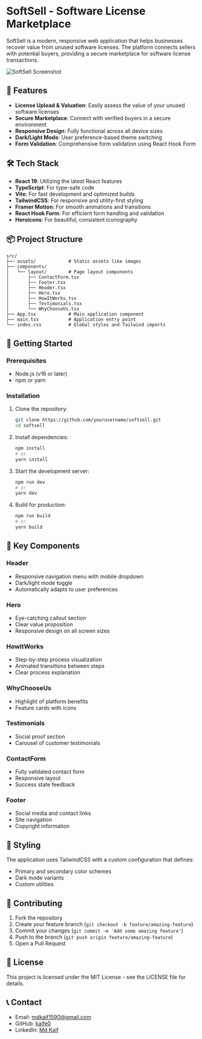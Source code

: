 
# SoftSell - Software License Marketplace

SoftSell is a modern, responsive web application that helps businesses recover value from unused software licenses. The platform connects sellers with potential buyers, providing a secure marketplace for software license transactions.

![SoftSell Screenshot](./public/screenshot.png)

## 🚀 Features

- **License Upload & Valuation**: Easily assess the value of your unused software licenses
- **Secure Marketplace**: Connect with verified buyers in a secure environment
- **Responsive Design**: Fully functional across all device sizes
- **Dark/Light Mode**: User preference-based theme switching
- **Form Validation**: Comprehensive form validation using React Hook Form

## 🛠️ Tech Stack

- **React 19**: Utilizing the latest React features
- **TypeScript**: For type-safe code
- **Vite**: For fast development and optimized builds
- **TailwindCSS**: For responsive and utility-first styling
- **Framer Motion**: For smooth animations and transitions
- **React Hook Form**: For efficient form handling and validation
- **Heroicons**: For beautiful, consistent iconography

## 📦 Project Structure

```
src/
├── assets/            # Static assets like images
├── components/
│   └── layout/        # Page layout components
│       ├── ContactForm.tsx
│       ├── Footer.tsx
│       ├── Header.tsx
│       ├── Hero.tsx
│       ├── HowItWorks.tsx
│       ├── Testimonials.tsx
│       └── WhyChooseUs.tsx
├── App.tsx            # Main application component
├── main.tsx           # Application entry point
└── index.css          # Global styles and Tailwind imports
```

## 🚀 Getting Started

### Prerequisites

- Node.js (v16 or later)
- npm or yarn

### Installation

1. Clone the repository:
   ```bash
   git clone https://github.com/yourusername/softsell.git
   cd softsell
   ```

2. Install dependencies:
   ```bash
   npm install
   # or
   yarn install
   ```

3. Start the development server:
   ```bash
   npm run dev
   # or
   yarn dev
   ```

4. Build for production:
   ```bash
   npm run build
   # or
   yarn build
   ```

## 🧩 Key Components

### Header
- Responsive navigation menu with mobile dropdown
- Dark/light mode toggle
- Automatically adapts to user preferences

### Hero
- Eye-catching callout section
- Clear value proposition
- Responsive design on all screen sizes

### HowItWorks
- Step-by-step process visualization
- Animated transitions between steps
- Clear process explanation

### WhyChooseUs
- Highlight of platform benefits
- Feature cards with icons

### Testimonials
- Social proof section
- Carousel of customer testimonials

### ContactForm
- Fully validated contact form
- Responsive layout
- Success state feedback

### Footer
- Social media and contact links
- Site navigation
- Copyright information

## 🎨 Styling

The application uses TailwindCSS with a custom configuration that defines:

- Primary and secondary color schemes
- Dark mode variants
- Custom utilities

## 🤝 Contributing

1. Fork the repository
2. Create your feature branch (`git checkout -b feature/amazing-feature`)
3. Commit your changes (`git commit -m 'Add some amazing feature'`)
4. Push to the branch (`git push origin feature/amazing-feature`)
5. Open a Pull Request

## 📄 License

This project is licensed under the MIT License - see the LICENSE file for details.

## 📞 Contact

- Email: mdkaif1590@gmail.com
- GitHub: [kaife0](https://github.com/kaife0)
- LinkedIn: [Md Kaif](https://www.linkedin.com/in/md-kaif-a229652b9)
